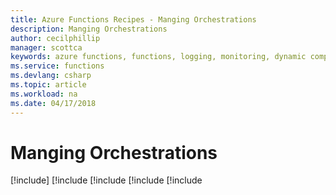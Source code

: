 ```yaml
---
title: Azure Functions Recipes - Manging Orchestrations
description: Manging Orchestrations
author: cecilphillip
manager: scottca
keywords: azure functions, functions, logging, monitoring, dynamic compute, serverless architecture
ms.service: functions
ms.devlang: csharp
ms.topic: article
ms.workload: na
ms.date: 04/17/2018
---
```


# Manging Orchestrations

[!include[](includes/durable-instance-id.md)]
[!include[](includes/durable-http-api.md)
[!include[](includes/durable-querying-status.md)
[!include[](includes/durable-signaling-events.md)
[!include[](includes/durable-terminating-orchestrations.md)
